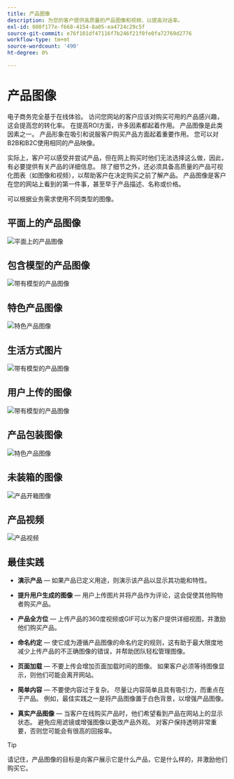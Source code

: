 ```yaml
---
title: 产品图像
description: 为您的客户提供高质量的产品图像和视频，以提高对话率。
exl-id: 080f177e-f668-4154-8a05-ea4724c29c5f
source-git-commit: e76f101df47116f7b246f21f0fe0fa72769d2776
workflow-type: tm+mt
source-wordcount: '490'
ht-degree: 0%

---
```


# 产品图像

电子商务完全基于在线体验。 访问您网站的客户应该对购买可用的产品感兴趣，这会提高您的转化率。 在提高ROI方面，许多因素都起着作用。 产品图像是此类因素之一。 产品形象在吸引和说服客户购买产品方面起着重要作用。 您可以对B2B和B2C使用相同的产品映像。

实际上，客户可以感受并尝试产品，但在网上购买时他们无法选择这么做，因此，有必要提供有关产品的详细信息。 除了细节之外，还必须具备高质量的产品可视化图表（如图像和视频），以帮助客户在决定购买之前了解产品。 产品图像是客户在您的网站上看到的第一件事，甚至早于产品描述、名称或价格。

可以根据业务需求使用不同类型的图像。

## 平面上的产品图像

![平面上的产品图像](../../assets/playbooks/product-image-flat.png)

## 包含模型的产品图像

![带有模型的产品图像](../../assets/playbooks/product-image-model.png)

## 特色产品图像

![特色产品图像](../../assets/playbooks/product-image-feature.png)

## 生活方式图片

![带有模型的产品图像](../../assets/playbooks/product-image-lifestyle.png)

## 用户上传的图像

![带有模型的产品图像](../../assets/playbooks/product-image-user-upload.png)

## 产品包装图像

![特色产品图像](../../assets/playbooks/product-image-packaging.png)

## 未装箱的图像

![产品开箱图像](../../assets/playbooks/product-image-unboxing.png)

## 产品视频

![产品视频](../../assets/playbooks/product-video.png)

## 最佳实践

- **演示产品** — 如果产品已定义用途，则演示该产品以显示其功能和特性。

- **提升用户生成的图像** — 用户上传图片并将产品作为评论，这会促使其他购物者购买产品。

- **产品全方位** — 上传产品的360度视频或GIF可以为客户提供详细视图，并激励他们购买产品。

- **命名约定** — 使它成为遵循产品图像的命名约定的规则，这有助于最大限度地减少上传产品的不正确图像的错误，并帮助团队轻松管理图像。

- **页面加载** — 不要上传会增加页面加载时间的图像。 如果客户必须等待图像显示，则他们可能会离开网站。

- **简单内容** — 不要使内容过于复杂。 尽量让内容简单且具有吸引力，而重点在于产品。 例如，最佳实践之一是将产品图像置于白色背景，以增强产品图像。

- **真实产品图像** — 当客户在线购买产品时，他们希望看到产品在网站上的显示状态。 避免应用滤镜或增强图像以更改产品外观。 对客户保持透明非常重要，否则您可能会有很高的回报率。

>[!TIP]
>
>请记住，产品图像的目标是向客户展示它是什么产品，它是什么样的，并激励他们购买它。
